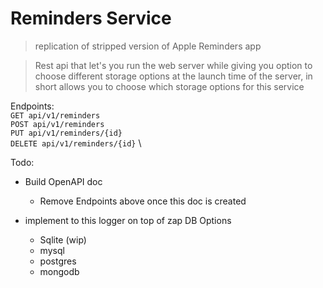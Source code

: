 # Reminders Service

> replication of stripped version of Apple Reminders app 

> Rest api that let's you run the web server while giving you option to choose different storage options at the launch time of the server, in short allows you to choose which storage options for this service

Endpoints: \
`GET api/v1/reminders` \
`POST api/v1/reminders` \
`PUT api/v1/reminders/{id}` \
`DELETE api/v1/reminders/{id}` \

Todo:
- Build OpenAPI doc 
  - Remove Endpoints above once this doc is created
- implement to this logger on top of zap
  DB Options
  
  - Sqlite (wip)
  - mysql 
  - postgres
  - mongodb
  
  
